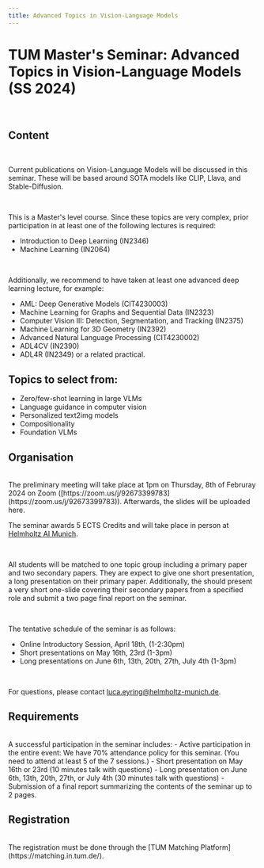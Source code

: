 ```yaml
---
title: Advanced Topics in Vision-Language Models
---
```

# TUM Master's Seminar: Advanced Topics in Vision-Language Models (SS 2024)

</br>

## Content

</br>

Current publications on Vision-Language Models will be discussed in this seminar. These will be based around SOTA models like CLIP, Llava, and Stable-Diffusion.

</br>

This is a Master's level course. Since these topics are very complex, prior participation in at least one of the following lectures is required:
- Introduction to Deep Learning (IN2346)
- Machine Learning (IN2064)

</br>

Additionally, we recommend to have taken at least one advanced deep learning lecture, for example:
- AML: Deep Generative Models (CIT4230003)
- Machine Learning for Graphs and Sequential Data (IN2323)
- Computer Vision III: Detection, Segmentation, and Tracking (IN2375)
- Machine Learning for 3D Geometry (IN2392)
- Advanced Natural Language Processing (CIT4230002)
- ADL4CV (IN2390)
- ADL4R (IN2349)
or a related practical.

## Topics to select from:
- Zero/few-shot learning in large VLMs
- Language guidance in computer vision
- Personalized text2img models
- Compositionality
- Foundation VLMs

## Organisation
</br>
The preliminary meeting will take place at 1pm on Thursday, 8th of Februray 2024 on Zoom ([https://zoom.us/j/92673399783](https://zoom.us/j/92673399783)). Afterwards, the slides will be uploaded here.

</br>

The seminar awards 5 ECTS Credits and will take place in person at [Helmholtz AI Munich](https://www.google.com/maps?ll=48.220675,11.596054&z=17&t=m&hl=en&gl=GB&mapclient=embed&cid=3379363886196135068).

</br>

All students will be matched to one topic group including a primary paper and two secondary papers. They are expect to give one short presentation, a long presentation on their primary paper. Additionally, the should present a very short one-slide covering their secondary papers from a specified role and submit a two page final report on the seminar.

</br>

The tentative schedule of the seminar is as follows:
- Online Introductory Session, April 18th, (1-2:30pm)
- Short presentations on May 16th, 23rd (1-3pm)
- Long presentations on June 6th, 13th, 20th, 27th, July 4th (1-3pm)

</br>

For questions, please contact luca.eyring@helmholtz-munich.de.

## Requirements
</br>
A successful participation in the seminar includes:
- Active participation in the entire event: We have 70% attendance policy for this seminar. (You need to attend at least 5 of the 7 sessions.)
- Short presentation on May 16th or 23rd (10 minutes talk with questions)
- Long presentation on June 6th, 13th, 20th, 27th, or July 4th (30 minutes talk with questions)
- Submission of a final report summarizing the contents of the seminar up to 2 pages.

## Registration
</br>
The registration must be done through the [TUM Matching Platform](https://matching.in.tum.de/).